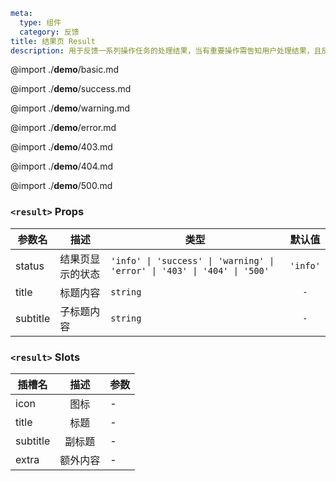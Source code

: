 ```yaml
meta:
  type: 组件
  category: 反馈
title: 结果页 Result
description: 用于反馈一系列操作任务的处理结果，当有重要操作需告知用户处理结果，且反馈内容较为复杂时使用。
```

@import ./__demo__/basic.md

@import ./__demo__/success.md

@import ./__demo__/warning.md

@import ./__demo__/error.md

@import ./__demo__/403.md

@import ./__demo__/404.md

@import ./__demo__/500.md


### `<result>` Props

|参数名|描述|类型|默认值|
|---|---|---|:---:|
|status|结果页显示的状态|`'info' \| 'success' \| 'warning' \| 'error' \| '403' \| '404' \| '500'`|`'info'`|
|title|标题内容|`string`|`-`|
|subtitle|子标题内容|`string`|`-`|
### `<result>` Slots

|插槽名|描述|参数|
|---|:---:|---|
|icon|图标|-|
|title|标题|-|
|subtitle|副标题|-|
|extra|额外内容|-|


